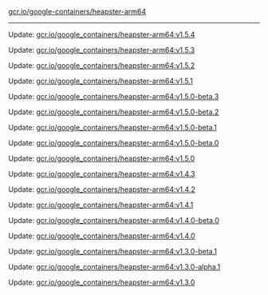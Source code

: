[gcr.io/google-containers/heapster-arm64](https://hub.docker.com/r/cruse/heapster-arm64/tags/) 

----
Update: [gcr.io/google_containers/heapster-arm64:v1.5.4](https://hub.docker.com/r/cruse/heapster-arm64/tags/)

Update: [gcr.io/google_containers/heapster-arm64:v1.5.3](https://hub.docker.com/r/cruse/heapster-arm64/tags/)

Update: [gcr.io/google_containers/heapster-arm64:v1.5.2](https://hub.docker.com/r/cruse/heapster-arm64/tags/)

Update: [gcr.io/google_containers/heapster-arm64:v1.5.1](https://hub.docker.com/r/cruse/heapster-arm64/tags/)

Update: [gcr.io/google_containers/heapster-arm64:v1.5.0-beta.3](https://hub.docker.com/r/cruse/heapster-arm64/tags/)

Update: [gcr.io/google_containers/heapster-arm64:v1.5.0-beta.2](https://hub.docker.com/r/cruse/heapster-arm64/tags/)

Update: [gcr.io/google_containers/heapster-arm64:v1.5.0-beta.1](https://hub.docker.com/r/cruse/heapster-arm64/tags/)

Update: [gcr.io/google_containers/heapster-arm64:v1.5.0-beta.0](https://hub.docker.com/r/cruse/heapster-arm64/tags/)

Update: [gcr.io/google_containers/heapster-arm64:v1.5.0](https://hub.docker.com/r/cruse/heapster-arm64/tags/)

Update: [gcr.io/google_containers/heapster-arm64:v1.4.3](https://hub.docker.com/r/cruse/heapster-arm64/tags/)

Update: [gcr.io/google_containers/heapster-arm64:v1.4.2](https://hub.docker.com/r/cruse/heapster-arm64/tags/)

Update: [gcr.io/google_containers/heapster-arm64:v1.4.1](https://hub.docker.com/r/cruse/heapster-arm64/tags/)

Update: [gcr.io/google_containers/heapster-arm64:v1.4.0-beta.0](https://hub.docker.com/r/cruse/heapster-arm64/tags/)

Update: [gcr.io/google_containers/heapster-arm64:v1.4.0](https://hub.docker.com/r/cruse/heapster-arm64/tags/)

Update: [gcr.io/google_containers/heapster-arm64:v1.3.0-beta.1](https://hub.docker.com/r/cruse/heapster-arm64/tags/)

Update: [gcr.io/google_containers/heapster-arm64:v1.3.0-alpha.1](https://hub.docker.com/r/cruse/heapster-arm64/tags/)

Update: [gcr.io/google_containers/heapster-arm64:v1.3.0](https://hub.docker.com/r/cruse/heapster-arm64/tags/)

